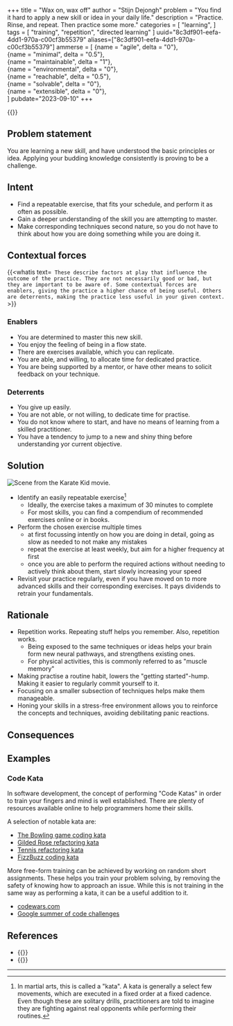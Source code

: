 +++
title = "Wax on, wax off"
author = "Stijn Dejongh"
problem = "You find it hard to apply a new skill or idea in your daily life."
description = "Practice. Rinse, and repeat. Then practice some more."
categories = [
    "learning",
]
tags = [
    "training", "repetition", "directed learning"
]
uuid="8c3df901-eefa-4dd1-970a-c00cf3b55379"
aliases=["8c3df901-eefa-4dd1-970a-c00cf3b55379"]
ammerse = [ 
  {name = "agile", delta = "0"},  
  {name = "minimal", delta = "0.5"},  
  {name = "maintainable", delta = "1"},  
  {name = "environmental", delta = "0"},  
  {name = "reachable", delta = "0.5"},  
  {name = "solvable", delta = "0"},  
  {name = "extensible", delta = "0"},  
]
pubdate="2023-09-10"
+++

{{<quote text="I fear not the man who has practiced 10,000 kicks once, but I fear the man who has practiced one kick 10,000 times" author="Bruce Lee">}}

## Problem statement

You are learning a new skill, and have understood the basic principles or idea. Applying your budding knowledge consistently is proving to be a
challenge.

## Intent

* Find a repeatable exercise, that fits your schedule, and perform it as often as possible.
* Gain a deeper understanding of the skill you are attempting to master.
* Make corresponding techniques second nature, so you do not have to think about how you are doing something while you are doing it.

## Contextual forces

{{<whatis text=`
These describe factors at play that influence the outcome of the practice. They are not necessarily good or bad, but they are important to be
aware of. Some contextual forces are enablers, giving the practice a higher chance of being useful. Others are deterrents, making the practice less useful
in your given context.` >}}

### Enablers

* You are determined to master this new skill.
* You enjoy the feeling of being in a flow state.
* There are exercises available, which you can replicate.
* You are able, and willing, to allocate time for dedicated practice.
* You are being supported by a mentor, or have other means to solicit feedback on your technique.

### Deterrents

* You give up easily.
* You are not able, or not willing, to dedicate time for practise.
* You do not know where to start, and have no means of learning from a skilled practitioner.
* You have a tendency to jump to a new and shiny thing before understanding yor current objective.

## Solution

![Scene from the Karate Kid movie.](/images/practices/miyagi_wax_on.gif)

* Identify an easily repeatable exercise[^1]
    * Ideally, the exercise takes a maximum of 30 minutes to complete
    * For most skills, you can find a compendium of recommended exercises online or in books.
* Perform the chosen exercise multiple times
    * at first focussing intently on how you are doing in detail, going as slow as needed to not make any mistakes
    * repeat the exercise at least weekly, but aim for a higher frequency at first
    * once you are able to perform the required actions without needing to actively think about them, start slowly increasing your speed
* Revisit your practice regularly, even if you have moved on to more advanced skills and their corresponding exercises. It pays dividends to
  retrain your fundamentals.

## Rationale

* Repetition works. Repeating stuff helps you remember. Also, repetition works.
  * Being exposed to the same techniques or ideas helps your brain form new neural pathways, and strengthens existing ones.
  * For physical activities, this is commonly referred to as "muscle memory" 
* Making practise a routine habit, lowers the "getting started"-hump. Making it easier to regularly commit yourself to it.
* Focusing on a smaller subsection of techniques helps make them manageable.
* Honing your skills in a stress-free environment allows you to reinforce the concepts and techniques, avoiding debilitating panic reactions.

## Consequences

## Examples

### Code Kata

In software development, the concept of performing "Code Katas" in order to train your fingers and mind is well established.
There are plenty of resources available online to help programmers home their skills.

A selection of notable kata are:
* [The Bowling game coding kata](http://www.butunclebob.com/ArticleS.UncleBob.TheBowlingGameKata)
* [Gilded Rose refactoring kata](https://github.com/emilybache/GildedRose-Refactoring-Kata)
* [Tennis refactoring kata](https://github.com/emilybache/Tennis-Refactoring-Kata)
* [FizzBuzz coding kata](https://codingdojo.org/kata/FizzBuzz/)

More free-form training can be achieved by working on random short assignments. 
These helps you train your problem solving, by removing the safety of knowing how to approach an issue.
While this is not training in the same way as performing a kata, it can be a useful addition to it.

* [codewars.com](https://www.codewars.com/)
* [Google summer of code challenges](https://summerofcode.withgoogle.com/)


## References

* {{<reference author="Handelsman, M. M. PhD" 
year="2022" 
title="Consider the Role of Repetition in the Classroom...Again" 
site="Psychology Today"
link="https://www.psychologytoday.com/us/blog/the-ethical-professor/202202/let-s-consider-the-role-repetition-in-the-classroom-again" >}}
* {{<reference author="Hogan, B. P."
  year="2015"
  isbn="9781680501223"
  title="Exercises for Programmers: 57 Challenges to Develop Your Coding Skills"
  publisher="The Pragmatic Bookshelf"
  link="https://pragprog.com/titles/bhwb/exercises-for-programmers" >}}
---

[^1]: In martial arts, this is called a "kata". A kata is generally a select few movements, which are executed in a fixed order at a fixed
cadence. Even though these are solitary drills, practitioners are told to imagine they are fighting against real opponents while performing
their routines. 
